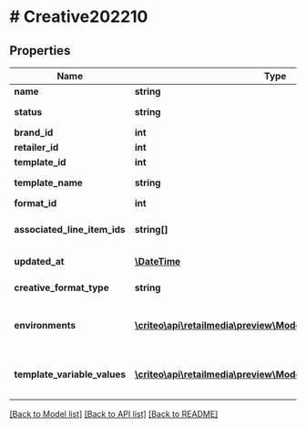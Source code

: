 # # Creative202210

## Properties

Name | Type | Description | Notes
------------ | ------------- | ------------- | -------------
**name** | **string** | Name |
**status** | **string** | Creative Status |
**brand_id** | **int** | Brand Id | [optional]
**retailer_id** | **int** | Retailer Id |
**template_id** | **int** | Template Id |
**template_name** | **string** | Template Name |
**format_id** | **int** | Format Id |
**associated_line_item_ids** | **string[]** | Associated Line Item Ids | [optional]
**updated_at** | [**\DateTime**](\DateTime.md) | Updated at time | [optional]
**creative_format_type** | **string** | Creative format type |
**environments** | [**\criteo\api\retailmedia\preview\Model\PageTypeEnvironment[]**](PageTypeEnvironment.md) | Environment type (e.g. mobile, web, app) |
**template_variable_values** | [**\criteo\api\retailmedia\preview\Model\TemplateVariableValue[]**](TemplateVariableValue.md) | The template chosen values |

[[Back to Model list]](../../README.md#models) [[Back to API list]](../../README.md#endpoints) [[Back to README]](../../README.md)
